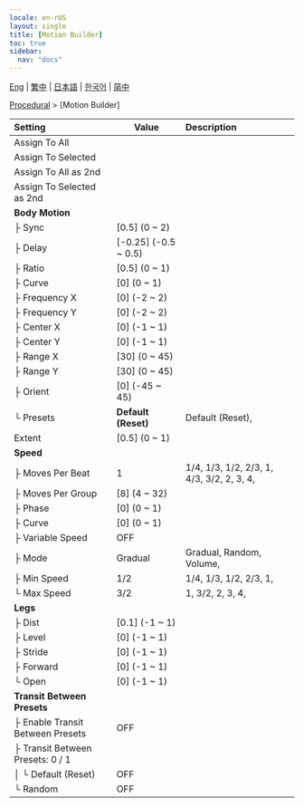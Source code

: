 ```yaml
---
locale: en-rUS
layout: single
title: [Motion Builder]
toc: true
sidebar:
  nav: "docs"
---
```

[Eng](/dancexr/menu/2025.4/motion/motion_builder) | [繁中](/tw/dancexr/menu/2025.4/motion/motion_builder) | [日本語](/jp/dancexr/menu/2025.4/motion/motion_builder) | [한국어](/kr/dancexr/menu/2025.4/motion/motion_builder) | [简中](/zh/dancexr/menu/2025.4/motion/motion_builder)

[Procedural](../menu#Procedural) > [Motion Builder]



| Setting | Value | Description |
| :--- | --- | :--- |
| Assign To All || 
| Assign To Selected || 
| Assign To All as 2nd || 
| Assign To Selected as 2nd || 
| **Body Motion** | | 
| ├ Sync | [0.5] (0 ~ 2) | 
| ├ Delay | [-0.25] (-0.5 ~ 0.5) | 
| ├ Ratio | [0.5] (0 ~ 1) | 
| ├ Curve | [0] (0 ~ 1) | 
| ├ Frequency X | [0] (-2 ~ 2) | 
| ├ Frequency Y | [0] (-2 ~ 2) | 
| ├ Center X | [0] (-1 ~ 1) | 
| ├ Center Y | [0] (-1 ~ 1) | 
| ├ Range X | [30] (0 ~ 45) | 
| ├ Range Y | [30] (0 ~ 45) | 
| ├ Orient | [0] (-45 ~ 45) | 
| └ Presets | **Default (Reset)** | Default (Reset),  |
| Extent | [0.5] (0 ~ 1) | 
| **Speed** | | 
| ├ Moves Per Beat | 1 | 1/4, 1/3, 1/2, 2/3, 1, 4/3, 3/2, 2, 3, 4, 
| ├ Moves Per Group | [8] (4 ~ 32) | 
| ├ Phase | [0] (0 ~ 1) | 
| ├ Curve | [0] (0 ~ 1) | 
| ├ Variable Speed | OFF | 
| ├ Mode | Gradual | Gradual, Random, Volume, 
| ├ Min Speed | 1/2 | 1/4, 1/3, 1/2, 2/3, 1, 
| └ Max Speed | 3/2 | 1, 3/2, 2, 3, 4, 
| **Legs** | | 
| ├ Dist | [0.1] (-1 ~ 1) | 
| ├ Level | [0] (-1 ~ 1) | 
| ├ Stride | [0] (-1 ~ 1) | 
| ├ Forward | [0] (-1 ~ 1) | 
| └ Open | [0] (-1 ~ 1) | 
| **Transit Between Presets** | | 
| ├ Enable Transit Between Presets | OFF | 
| ├ Transit Between Presets: 0 / 1 || 
| │ └ Default (Reset) | OFF | 
| └ Random | OFF | 
